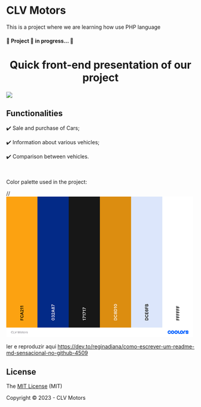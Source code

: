 
<h1 align="justify">
  CLV Motors 
</h1>

<p align="justify"> 
  This is a project where we are learning how use PHP language 
</p>
<h4 align="justify"> 
  🚧  Project 🚀 in progress...  🚧
<h4></h4>

<h1 align="center">
  Quick front-end presentation of our project  
</h1>

<img align="center" src="FrontPitch.gif">

## Functionalities

:heavy_check_mark: Sale and purchase of Cars;

:heavy_check_mark: Information about various vehicles;

:heavy_check_mark: Comparison between vehicles.

</br>

<p align="justify"> 
  Color palette used in the project:
</p>
//
<img align="justify" width="500" src="CLVMotors_Paleta.png">

ler e reproduzir aqui
https://dev.to/reginadiana/como-escrever-um-readme-md-sensacional-no-github-4509

## License

The [MIT License](LICENSE) (MIT)

Copyright :copyright: 2023 - CLV Motors

